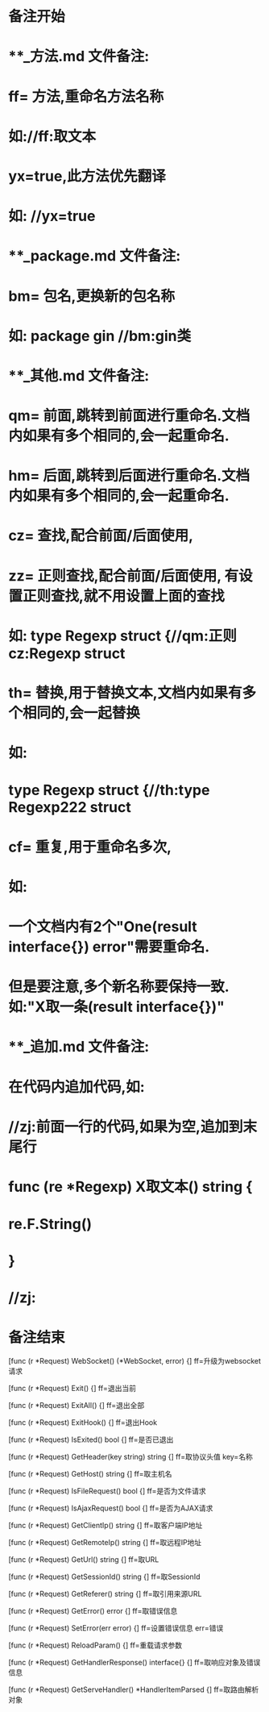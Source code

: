 # 备注开始
# **_方法.md 文件备注:
# ff= 方法,重命名方法名称
# 如://ff:取文本
#
# yx=true,此方法优先翻译
# 如: //yx=true

# **_package.md 文件备注:
# bm= 包名,更换新的包名称 
# 如: package gin //bm:gin类

# **_其他.md 文件备注:
# qm= 前面,跳转到前面进行重命名.文档内如果有多个相同的,会一起重命名.
# hm= 后面,跳转到后面进行重命名.文档内如果有多个相同的,会一起重命名.
# cz= 查找,配合前面/后面使用,
# zz= 正则查找,配合前面/后面使用, 有设置正则查找,就不用设置上面的查找
# 如: type Regexp struct {//qm:正则 cz:Regexp struct
#
# th= 替换,用于替换文本,文档内如果有多个相同的,会一起替换
# 如:
# type Regexp struct {//th:type Regexp222 struct
#
# cf= 重复,用于重命名多次,
# 如: 
# 一个文档内有2个"One(result interface{}) error"需要重命名.
# 但是要注意,多个新名称要保持一致. 如:"X取一条(result interface{})"

# **_追加.md 文件备注:
# 在代码内追加代码,如:
# //zj:前面一行的代码,如果为空,追加到末尾行
# func (re *Regexp) X取文本() string { 
# re.F.String()
# }
# //zj:
# 备注结束

[func (r *Request) WebSocket() (*WebSocket, error) {]
ff=升级为websocket请求

[func (r *Request) Exit() {]
ff=退出当前

[func (r *Request) ExitAll() {]
ff=退出全部

[func (r *Request) ExitHook() {]
ff=退出Hook

[func (r *Request) IsExited() bool {]
ff=是否已退出

[func (r *Request) GetHeader(key string) string {]
ff=取协议头值
key=名称

[func (r *Request) GetHost() string {]
ff=取主机名

[func (r *Request) IsFileRequest() bool {]
ff=是否为文件请求

[func (r *Request) IsAjaxRequest() bool {]
ff=是否为AJAX请求

[func (r *Request) GetClientIp() string {]
ff=取客户端IP地址

[func (r *Request) GetRemoteIp() string {]
ff=取远程IP地址

[func (r *Request) GetUrl() string {]
ff=取URL

[func (r *Request) GetSessionId() string {]
ff=取SessionId

[func (r *Request) GetReferer() string {]
ff=取引用来源URL

[func (r *Request) GetError() error {]
ff=取错误信息

[func (r *Request) SetError(err error) {]
ff=设置错误信息
err=错误

[func (r *Request) ReloadParam() {]
ff=重载请求参数

[func (r *Request) GetHandlerResponse() interface{} {]
ff=取响应对象及错误信息

[func (r *Request) GetServeHandler() *HandlerItemParsed {]
ff=取路由解析对象
